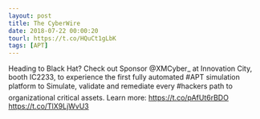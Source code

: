 ```yaml
---
layout: post
title: The CyberWire
date: 2018-07-22 00:00:20
tourl: https://t.co/HQuCt1gLbK
tags: [APT]
---
```

Heading to Black Hat? Check out Sponsor @XMCyber_ at Innovation City, booth IC2233, to experience the first fully automated #APT simulation platform to Simulate, validate and remediate every #hackers path to organizational critical assets. Learn more: https://t.co/pAfUt6rBDO https://t.co/TlX9LjWvU3
